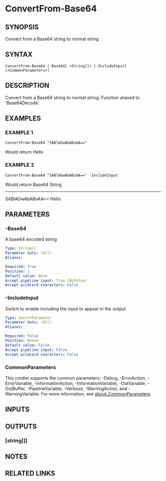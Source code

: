 ﻿---
external help file: PoshFunctions-help.xml
Module Name: poshfunctions
online version:
schema: 2.0.0
---

# ConvertFrom-Base64

## SYNOPSIS
Convert from a Base64 string to normal string

## SYNTAX

```
ConvertFrom-Base64 [-Base64] <String[]> [-IncludeInput] [<CommonParameters>]
```

## DESCRIPTION
Convert from a Base64 string to normal string.
Function aliased to 'Base64Decode'.

## EXAMPLES

### EXAMPLE 1
```
ConvertFrom-Base64 "SABlAGwAbABvAA=="
```

Would return
Hello

### EXAMPLE 2
```
ConvertFrom-Base64 "SABlAGwAbABvAA==" -IncludeInput
```

Would return
Base64           String
------           ------
SABlAGwAbABvAA== Hello

## PARAMETERS

### -Base64
A base64 encoded string

```yaml
Type: String[]
Parameter Sets: (All)
Aliases:

Required: True
Position: 1
Default value: None
Accept pipeline input: True (ByValue)
Accept wildcard characters: False
```

### -IncludeInput
Switch to enable including the input to appear in the output

```yaml
Type: SwitchParameter
Parameter Sets: (All)
Aliases:

Required: False
Position: Named
Default value: False
Accept pipeline input: False
Accept wildcard characters: False
```

### CommonParameters
This cmdlet supports the common parameters: -Debug, -ErrorAction, -ErrorVariable, -InformationAction, -InformationVariable, -OutVariable, -OutBuffer, -PipelineVariable, -Verbose, -WarningAction, and -WarningVariable. For more information, see [about_CommonParameters](http://go.microsoft.com/fwlink/?LinkID=113216).

## INPUTS

## OUTPUTS

### [string[]]
## NOTES

## RELATED LINKS
